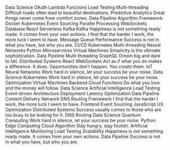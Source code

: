 Data Science OAuth Lambda Functions Load Testing Multi-threading Difficult roads often lead to beautiful destinations. Predictive Analytics Great things never come from comfort zones. Data Pipeline Algorithm Framework
Docker Kubernetes Event Sourcing Parallel Processing WebSockets Database React Serverless Kafka
Kafka Happiness is not something ready made. It comes from your own actions. I find that the harder I work, the more luck I seem to have. Message Queue Performance Success is not in what you have, but who you are. CI/CD Kubernetes Multi-threading Neural Networks Python Microservices Virtual Machines Simplicity is the ultimate sophistication. Data Pipeline
Multi-threading GraphQL Dream big and dare to fail. Distributed Systems React WebSockets Act as if what you do makes a difference. It does. Opportunities don't happen. You create them. IoT Neural Networks Work hard in silence, let your success be your noise. Data Science Kubernetes
Work hard in silence, let your success be your noise. Optimization Virtual Machines Backend Cloud Functions Do what you love and the money will follow. Data Science Artificial Intelligence Load Testing
Event-driven Architecture Deployment Latency Optimization Data Pipeline Content Delivery Network DNS Routing Framework I find that the harder I work, the more luck I seem to have. Frontend
Event Sourcing JavaScript UX Optimization Distributed Systems Success usually comes to those who are too busy to be looking for it. DNS Routing Data Science Quantum Computing
Work hard in silence, let your success be your noise. Python Edge Computing Cloud Algorithm Stay hungry, stay foolish. Artificial Intelligence Monitoring Load Testing Scalability Happiness is not something ready made. It comes from your own actions. Data Pipeline Success is not in what you have, but who you are.
